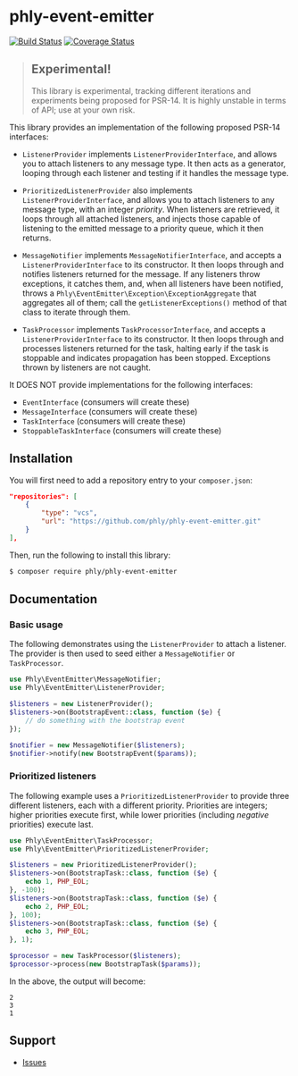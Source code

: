 # phly-event-emitter

[![Build Status](https://secure.travis-ci.org/phly/phly-event-emitter.svg?branch=master)](https://secure.travis-ci.org/phly/phly-event-emitter)
[![Coverage Status](https://coveralls.io/repos/github/phly/phly-event-emitter/badge.svg?branch=master)](https://coveralls.io/github/phly/phly-event-emitter?branch=master)

> ## Experimental!
>
> This library is experimental, tracking different iterations and experiments
> being proposed for PSR-14. It is highly unstable in terms of API; use at your
> own risk.

This library provides an implementation of the following proposed PSR-14 interfaces:

- `ListenerProvider` implements `ListenerProviderInterface`, and allows you to
  attach listeners to any message type. It then acts as a generator, looping
  through each listener and testing if it handles the message type.

- `PrioritizedListenerProvider` also implements `ListenerProviderInterface`,
  and allows you to attach listeners to any message type, with an integer
  _priority_. When listeners are retrieved, it loops through all attached
  listeners, and injects those capable of listening to the emitted message to a
  priority queue, which it then returns.

- `MessageNotifier` implements `MessageNotifierInterface`, and accepts a
  `ListenerProviderInterface` to its constructor. It then loops through
  and notifies listeners returned for the message. If any listeners throw
  exceptions, it catches them, and, when all listeners have been notified,
  throws a `Phly\EventEmitter\Exception\ExceptionAggregate` that aggregates all
  of them; call the `getListenerExceptions()` method of that class to iterate
  through them.

- `TaskProcessor` implements `TaskProcessorInterface`, and accepts a
  `ListenerProviderInterface` to its constructor. It then loops through
  and processes listeners returned for the task, halting early if the
  task is stoppable and indicates propagation has been stopped. Exceptions
  thrown by listeners are not caught.

It DOES NOT provide implementations for the following interfaces:

- `EventInterface` (consumers will create these)
- `MessageInterface` (consumers will create these)
- `TaskInterface` (consumers will create these)
- `StoppableTaskInterface` (consumers will create these)

## Installation

You will first need to add a repository entry to your `composer.json`:

```json
"repositories": [
    {
        "type": "vcs",
        "url": "https://github.com/phly/phly-event-emitter.git"
    }
],
```

Then, run the following to install this library:

```bash
$ composer require phly/phly-event-emitter
```

## Documentation

### Basic usage

The following demonstrates using the `ListenerProvider` to attach a listener.
The provider is then used to seed either a `MessageNotifier` or `TaskProcessor`.

```php
use Phly\EventEmitter\MessageNotifier;
use Phly\EventEmitter\ListenerProvider;

$listeners = new ListenerProvider();
$listeners->on(BootstrapEvent::class, function ($e) {
    // do something with the bootstrap event
});

$notifier = new MessageNotifier($listeners);
$notifier->notify(new BootstrapEvent($params));
```

### Prioritized listeners

The following example uses a `PrioritizedListenerProvider` to provide three
different listeners, each with a different priority. Priorities are integers;
higher priorities execute first, while lower priorities (including _negative_
priorities) execute last.

```php
use Phly\EventEmitter\TaskProcessor;
use Phly\EventEmitter\PrioritizedListenerProvider;

$listeners = new PrioritizedListenerProvider();
$listeners->on(BootstrapTask::class, function ($e) {
    echo 1, PHP_EOL;
}, -100);
$listeners->on(BootstrapTask::class, function ($e) {
    echo 2, PHP_EOL;
}, 100);
$listeners->on(BootstrapTask::class, function ($e) {
    echo 3, PHP_EOL;
}, 1);

$processor = new TaskProcessor($listeners);
$processor->process(new BootstrapTask($params));
```

In the above, the output will become:

```text
2
3
1
```

## Support

* [Issues](https://github.com/phly/phly-event-emitter/issues/)
